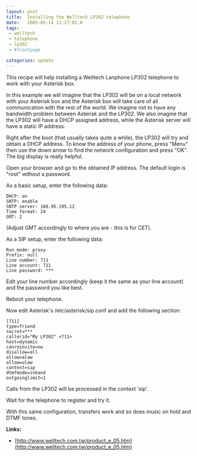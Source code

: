 ```yaml
---
layout: post
title:  Installing the Welltech LP302 telephone
date:   2005-05-14 13:27:02.0
tags:
 - welltech
 - telephone
 - lp302
 - #frontpage

categories: update
---
```


This recipe will help installing a Welltech Lanphone LP302 telephone to work with your Asterisk box.

In this example we will imagine that the LP302 will be on a local network with your Asterisk box and the Asterisk box will take care of all communication with the rest of the world. We imagine not to have any bandwidth problem between Asterisk and the LP302.
We also imagine that the LP302 will have a DHCP assigned address, while the Asterisk server will have a static IP address.

Right after the boot (that usually takes quite a while), the LP302 will try and obtain a DHCP address. To know the address of your phone, press "Menu" then use the down arrow to find the network configuration and press "OK". The big display is really helpful.

Open your browser and go to the obtained IP address. The default login is "root" without a password.

As a basic setup, enter the following data:
    
    DHCP: on
    SNTP: enable
    SNTP server: 168.95.195.12
    Time format: 24
    GMT: 2

(Adjust GMT accordingly to where you are - this is for CET).

As a SIP setup, enter the following data:
    
    Run mode: proxy
    Prefix: null
    Line number: 711
    Line account: 711
    Line password: ***


Edit your line number accordingly (keep it the same as your line account) and the password you like best.

Reboot your telephone.

Now edit Asterisk's /etc/asterisk/sip.conf and add the following section:

    
    [711]
    type=friend
    secret=***
    callerid="My LP302" <711>
    host=dynamic
    canreinvite=no
    disallow=all
    allow=alaw
    allow=ulaw
    context=sip
    dtmfmode=inband
    outgoinglimit=1


Calls from the LP302 will be processed in the context 'sip'.

Wait for the telephone to register and try it.

With this same configuration, transfers work and so does music on hold and DTMF tones.

**Links:**


* [http://www.welltech.com.tw/product_e_05.htm](http://www.welltech.com.tw/product_e_05.htm)








